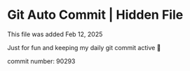 # Git Auto Commit | Hidden File

This file was added Feb 12, 2025

Just for fun and keeping my daily git commit active 🤪

commit number: 90293
